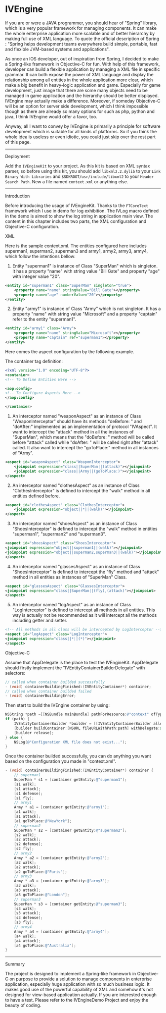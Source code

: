 IVEngine
========

If you are or were a JAVA programmer, you should hear of "Spring" library, which is a very popular framework for managing components. It can make the whole enterprise application more scalable and of better hierarchy by making full use of XML language. To quote the official description of Spring : "Spring helps development teams everywhere build simple, portable,  fast and flexible JVM-based systems and applications".

As once an IOS developer, out of inspiration from Spring,  I decided to make a Spring-like framework in Objective-C for fun. With help of this framework, developer can build a flexible application by managing a XML file in specific grammar. It can both expose the power of XML language and display the relationship among all entities in the whole application more clear, which make a big benefit in heavy-logic application and game. Especially for game development, just image that there are some many objects need to be managed in game application and the hierarchy should be better displayed. IVEngine may actually make a difference. Moreover, if someday Objective-C will be an option for server side development, which I think impossible though as there are already so many options for such as php, python and java, I think IVEngine would offer a favor, too.

Anyway, all I want to convey by IVEngine is primarily a principle for software development which is suitable for all kinds of platforms. So if you think the whole idea is useless or even idiotic, you could just skip over the rest part of this page.
***

Deployment

Add the ``IVEngineKit`` to your project.
As this kit is based on XML syntax parser, so before using this kit, you should add ``libxml2.2.dylib`` to your ``Link Binary With Libraries`` and ``$SDKROOT/usr/include/libxml2`` to your ``Header Search Path``. 
New a file named ``context.xml`` or anything else.

***

Introduction

Before introducing the usage of IVEngineKit. Thanks to the ``FTCoreText`` framework which I use in demo for log exhibition. The IVLog macro defined in the demo is aimed to show the log string in application main view.  The content in this chapter includes two parts, the XML configuration and Objective-C configuration.

XML

Here is the sample context.xml. The entities configured here includes superman1, superman2, superman3 and army1, army2, army3, army4, which follow the intentions bellow:

1. Entity "superman1" is instance of Class "SuperMan" which is singleton. It has a property "name" with string value "Bill Gate" and property "age" with integer value "20".
```XML
<entity id="superman1" class="SuperMan" singleton="true">
    <property name="name" stringValue="Bill Gate"></property>
    <property name="age" numberValue="20"></property>
</entity>
```

2. Entity "army1" is instance of Class "Army" which is not singleton. It has a property "name" with string value "Microsoft" and a property "captain" refer to the entity "superman1".
```XML
<entity id="army1" class="Army">
    <property name="name" stringValue="Microsoft"></property>
    <property name="captain" ref="superman1"></property>
</entity>
```
Here comes the aspect configuration by the following example.

The container tag definition:
```XML
<?xml version="1.0" encoding="UTF-8"?>
<contanier>
<!-- To Define Entities Here -->

<aop:config>
<!-- To Configure Aspects Here -->
</aop:config>

</contanier>
```

1. An interceptor named "weaponAspect" as an instance of Class "WeaponInterceptor" should have its methods "deBefore: " and "doAfter:" implemented as an implementation of protocol "IVAspect". It want to intercept the "attack" method in all the instances of "SuperMan", which means that the "doBefore: " method will be called before "attack" called while "doAfter: " will be called right after "attack" called. It also want to intercept the "goToPlace:" method in all instances of "Army".
```XML
<aspect id="weaponAspect" class="WeaponInterceptor">
    <joinpoint expression="class||SuperMan||(attack)"></joinpoint>
    <joinpoint expression="class||Army||(goToPlace:)"></joinpoint>
</aspect>
```

2.  An interceptor named "clothesAspect" as an instance of Class "ClothesInterceptor" is defined to intercept the "walk" method in all entities defined before.
```XML
<aspect id="clothesAspect" class="ClothesInterceptor">
    <joinpoint expression="object||*||(walk)"></joinpoint>
</aspect>
```

3. An interceptor named "shoesAspect" as an instance of Class "ShoesInterceptor" is defined to intercept the "walk" method in entities "superman1", "superman2" and "superman3".
```XML
<aspect id="shoesAspect" class="ShoesInterceptor">
<joinpoint expression="object||superman1||(walk)"></joinpoint>
<joinpoint expression="object||superman2,superman3||(walk)"></joinpoint>
</aspect>
```

4. An interceptor named "glassesAspect" as an instance of Class "ShoesInterceptor" is defined to intercept the "fly" method and "attack" method in all entities as instances of "SuperMan" Class.
```XML
<aspect id="glassesAspect" class="GlassesInterceptor">
<joinpoint expression="class||SuperMan||(fly),(attack)"></joinpoint>
</aspect>
```

5. An interceptor named "logAspect" as an instance of Class "LogInterceptor" is defined to intercept all methods in all entities. This way is actually not be recommended as it will intercept all the methods including getter and setter.
```XML
<!-- All methods in all class will be intercepted by LogInterceptor -->
<aspect id="logAspect" class="LogInterceptor">
<joinpoint expression="class||*||(*)"></joinpoint>
</aspect>
```

Objective-C

Assume that AppDelegate is the place to test the IVEngineKit. AppDelegate should firstly implement the "IVEntityContainerBuilderDelegate" with selectors:
```ObjectiveC
// called when container builded successfully
- (void) containerBuildingFinished:(IVEntityContainer*) container;
// called when container builded failed
- (void) containerBuildingError;
```
Then start to build the IVEngine container by using: 
```ObjectiveC
NSString *path =[[NSBundle mainBundle] pathForResource:@"context" ofType:@"xml"];
if (path) {
    IVEntityContainerBuilder *builder = [[IVEntityContainerBuilder alloc] init];
    [builder buildContainer:[NSURL fileURLWithPath:path] withDelegate:self];
    [builder release];
} else {
    NSLog(@"Configuration XML file does not exist...");
}
```
Once the container builded successfully, you can do anything you want based on the configuration you made in "context.xml".
```ObjectiveC
- (void) containerBuildingFinished:(IVEntityContainer*) container {
    // superman1
    SuperMan * s1 = [container getEntity:@"superman1"];
    [s1 walk];
    [s1 attack];
    [s1 defense];
    [s1 fly];
    // army1
    Army * a1 = [container getEntity:@"army1"];
	[a1 walk];
    [a1 attack];
    [a1 goToPlace:@"NewYork"];
    // superman2
    SuperMan * s2 = [container getEntity:@"superman2"];
    [s2 walk];
    [s2 attack];
    [s2 defense];
    [s2 fly];
    // army2
    Army * a2 = [container getEntity:@"army2"];
    [a2 walk];
    [a2 attack];
    [a2 goToPlace:@"Paris"];
    // army3
    Army * a3 = [container getEntity:@"army3"];
    [a3 walk];
    [a3 attack];
    [a3 goToPlace:@"London"];
    // superman3
    SuperMan * s3 = [container getEntity:@"superman3"];
    [s3 walk];
    [s3 attack];
    [s3 defense];
    [s3 fly];
    // army4
    Army * a4 = [container getEntity:@"army4"];
    [a4 walk];
    [a4 attack];
    [a4 goToPlace:@"Australia"];
}
```

***

Summary

The project is designed to implement a Spring-like framework in Objective-C on purpose to provide a solution to manage components in enterprise application, especially huge application with so much business logic. It makes good use of the powerful capability of XML and somehow it's not designed for view-based application actually. If you are interested enough to have a test. Please refer to the IVEngineDemo Project and enjoy the beauty of coding.
